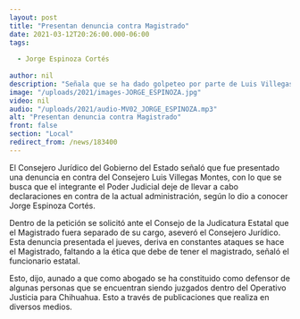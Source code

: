 ```yaml
---
layout: post
title: "Presentan denuncia contra Magistrado"
date: 2021-03-12T20:26:00.000-06:00
tags:
  
  - Jorge Espinoza Cortés
  
author: nil
description: "Señala que se ha dado golpeteo por parte de Luis Villegas Montes."
image: "/uploads/2021/images-JORGE_ESPINOZA.jpg"
video: nil
audio: "/uploads/2021/audio-MV02_JORGE_ESPINOZA.mp3"
alt: "Presentan denuncia contra Magistrado"
front: false
section: "Local"
redirect_from: /news/183400
---
```


El Consejero Jurídico del Gobierno del Estado señaló que fue presentado una denuncia en contra del Consejero Luis Villegas Montes, con lo que se busca que el integrante el Poder Judicial deje de llevar a cabo declaraciones en contra de la actual administración, según lo dio a conocer Jorge Espinoza Cortés.

Dentro de la petición se solicitó ante el Consejo de la Judicatura Estatal que el Magistrado fuera separado de su cargo, aseveró el Consejero Jurídico. Esta denuncia presentada el jueves, deriva en constantes ataques se hace el Magistrado, faltando a la ética que debe de tener el magistrado, señaló el funcionario estatal.

Esto, dijo, aunado a que como abogado se ha constituido como defensor de algunas personas que se encuentran siendo juzgados dentro del Operativo Justicia para Chihuahua. Esto a través de publicaciones que realiza en diversos medios.
